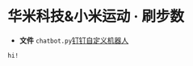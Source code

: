 # 华米科技&小米运动 · 刷步数

* **文件** `chatbot.py`[钉钉自定义机器人](https://github.com/zhuifengshen/DingtalkChatbot/blob/master/dingtalkchatbot/chatbot.py)

```bash
hi!
```
